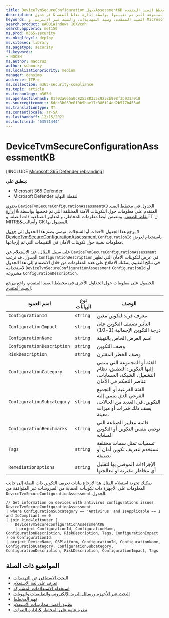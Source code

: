 ```yaml
---
title: DeviceTvmSecureConfiguration جدولAssessmentKB في مخطط الصيد المتقدم
description: تعرف على التكوينات الآمنة المتنوعة التي تم تقييمها بواسطة إدارة نقاط الضعف & في جدول DeviceTvmSecureConfigurationAssessmentKB في مخطط الصيد المتقدم.
keywords: الصيد المتقدم، وصيد التهديدات، والصيد عبر الإنترنت، و Microsoft 365 Defender، و microsoft 365، و m365، و البحث، و الاستعلام، و بيانات التعقب، و مرجع المخطط، و kusto، و الجدول، و العمود، و نوع البيانات، و الوصف، و الخطر & إدارة الثغرات الأمنية، و TVM، وإدارة الأجهزة، وتكوين الأمان، إطار عمل MITRE ATT&CK، قاعدة المعارف، KB، DeviceTvmSecureConfigurationAssessmentKB
search.product: eADQiWindows 10XVcnh
search.appverid: met150
ms.prod: m365-security
ms.mktglfcycl: deploy
ms.sitesec: library
ms.pagetype: security
f1.keywords:
- NOCSH
ms.author: maccruz
author: schmurky
ms.localizationpriority: medium
manager: dansimp
audience: ITPro
ms.collection: m365-security-compliance
ms.topic: article
ms.technology: m365d
ms.openlocfilehash: 81f03a665a0c825388335c925cb908f3b931a918
ms.sourcegitcommit: 6dcc3b039e0f0b9bae17c386f14ed2b577b453a6
ms.translationtype: MT
ms.contentlocale: ar-SA
ms.lasthandoff: 12/15/2021
ms.locfileid: "63571444"
---
```

# <a name="devicetvmsecureconfigurationassessmentkb"></a>DeviceTvmSecureConfigurationAssessmentKB

[!INCLUDE [Microsoft 365 Defender rebranding](../includes/microsoft-defender.md)]


**ينطبق على:**
- Microsoft 365 Defender
- Microsoft Defender لنقطة النهاية


يحتوي `DeviceTvmSecureConfigurationAssessmentKB` الجدول في مخطط الصيد المتقدم على معلومات حول التكوينات الآمنة المختلفة التي تم فحصها بواسطة & [إدارة نقاط الضعف](/windows/security/threat-protection/microsoft-defender-atp/next-gen-threat-and-vuln-mgt). وتتضمن أيضا معلومات المخاطر، والمعايير الصناعية ذات الصلة، وTT ل MITRE&وأساليب CK المعمول بها.

لا يرجع هذا الجدول الأحداث أو السجلات. نوصي بضم هذا الجدول إلى [جدول DeviceTvmSecureConfigurationAssessment](advanced-hunting-devicetvmsecureconfigurationassessment-table.md) `ConfigurationId` باستخدام لعرض معلومات نصية حول تكوينات الأمان في التقييمات التي تم إرجاعها.

على سبيل المثال، عند الاستعلام عن `DeviceTvmSecureConfigurationAssessment` الجدول، قد ترغب `ConfigurationDescription` في عرض لتكوينات الأمان التي تظهر في نتائج التقييم. يمكنك الاطلاع على هذه المعلومات من خلال الانضمام إلى هذا الجدول لاستخدامه `DeviceTvmSecureConfigurationAssessment` `ConfigurationId` أو مشروعه `ConfigurationDescription`.

للحصول على معلومات حول الجداول الأخرى في مخطط الصيد المتقدم، راجع [مرجع الصيد المتقدم](advanced-hunting-schema-tables.md).

| اسم العمود | نوع البيانات | الوصف |
|-------------|-----------|-------------|
| `ConfigurationId` | `string` | معرف فريد لتكوين معين |
| `ConfigurationImpact` | `string` | التأثير تصنيف التكوين على درجة التكوين الإجمالية (1-10) |
| `ConfigurationName` | `string` | اسم العرض الخاص بالتهيئة |
| `ConfigurationDescription` | `string` | وصف التكوين |
| `RiskDescription` | `string` | وصف الخطر المقترن |
| `ConfigurationCategory` | `string` | الفئة أو المجموعة التي ينتمي إليها التكوين: التطبيق، نظام التشغيل، الشبكة، الحسابات، عناصر التحكم في الأمان|
| `ConfigurationSubcategory` | `string` |الفئة الفرعية أو التجميع الفرعي الذي ينتمي إليه التكوين. في العديد من الحالات، يصف ذلك قدرات أو ميزات معينة. |
| `ConfigurationBenchmarks` | `string` | قائمة معايير الصناعة التي توصي بنفس التكوين أو التكوين المشابه |
| `Tags` | `string` | تسميات تمثل سمات مختلفة تستخدم لتعريف تكوين أمان أو تصنيفه |
| `RemediationOptions` | `string` | الإجراءات الموصى بها لتقليل أي مخاطر مقترنة أو معالجتها |

يمكنك تجربة استعلام المثال هذا لإرجاع بيانات تعريف التكوين ذات الصلة إلى جانب المعلومات على الأجهزة ذات تكوينات الحماية من الفيروسات غير المتوافقة من `DeviceTvmSecureConfigurationAssessment` الجدول:

```kusto
// Get information on devices with antivirus configurations issues
DeviceTvmSecureConfigurationAssessment
| where ConfigurationSubcategory == 'Antivirus' and IsApplicable == 1 and IsCompliant == 0
| join kind=leftouter (
    DeviceTvmSecureConfigurationAssessmentKB
    | project ConfigurationId, ConfigurationName, ConfigurationDescription, RiskDescription, Tags, ConfigurationImpact
) on ConfigurationId
| project DeviceName, OSPlatform, ConfigurationId, ConfigurationName, ConfigurationCategory, ConfigurationSubcategory, ConfigurationDescription, RiskDescription, ConfigurationImpact, Tags
```

## <a name="related-topics"></a>المواضيع ذات الصلة

- [البحث الاستباقي عن التهديدات](advanced-hunting-overview.md)
- [تعرف على لغة الاستعلام](advanced-hunting-query-language.md)
- [استخدام الاستعلامات المشتركة](advanced-hunting-shared-queries.md)
- [البحث عبر الأجهزة ورسائل البريد الإلكتروني والتطبيقات والهويات](advanced-hunting-query-emails-devices.md)
- [فهم المخطط](advanced-hunting-schema-tables.md)
- [تطبيق أفضل ممارسات الاستعلام](advanced-hunting-best-practices.md)
- [نظرة عامة على المخاطر & إدارة الثغرات](/windows/security/threat-protection/microsoft-defender-atp/next-gen-threat-and-vuln-mgt)